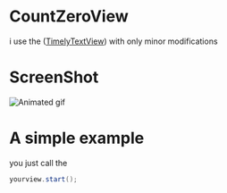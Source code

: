 CountZeroView
=============
i use the ([TimelyTextView][2]) with only minor modifications

# ScreenShot

![Animated gif][1]


# A simple example

you just call the 

``` java
yourview.start();

```








[1]: http://img0.ph.126.net/j4T_RrGLO6jMKeJn7AoGSw==/6619438231211478276.gif
[2]: https://github.com/adnan-SM/TimelyTextView

